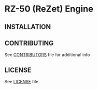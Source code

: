 # RZ-50 (ReZet) Engine

## INSTALLATION

## CONTRIBUTING

See [CONTRIBUTORS](CONTRIBUTORS.md) file for additional info

## LICENSE

See [LICENSE](LICENSE) file